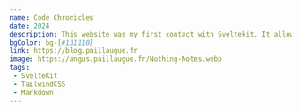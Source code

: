 ```yaml
---
name: Code Chronicles
date: 2024
description: This website was my first contact with Sveltekit. It allowed me to learn the fundamentals principles of Sveltekit.
bgColor: bg-[#131110]
link: https://blog.paillaugue.fr
image: https://angus.paillaugue.fr/Nothing-Notes.webp
tags:
 - SvelteKit
 - TailwindCSS
 - Markdown
---
```

